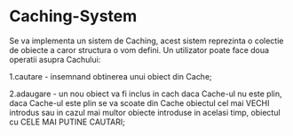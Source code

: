 # Caching-System
Se va implementa un sistem de Caching, acest sistem reprezinta o colectie de obiecte a caror structura o vom defini. Un utilizator poate face doua operatii asupra Cachului: 

1.cautare - insemnand obtinerea unui obiect din Cache; 

2.adaugare - un nou obiect va fi inclus in cach daca Cache-ul nu este plin, daca Cache-ul este plin se va scoate din Cache obiectul cel mai VECHI introdus sau in cazul mai multor obiecte introduse in acelasi timp, obiectul cu CELE MAI PUTINE CAUTARI;
